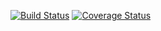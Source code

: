 [![Build Status](https://app.travis-ci.com/suprateek-sc19/django-polls-app.svg?token=XV2cGcwsmscapBbZN63N&branch=main)](https://app.travis-ci.com/suprateek-sc19/django-polls-app)
[![Coverage Status](https://coveralls.io/repos/github/suprateek-sc19/django-polls-app/badge.svg?branch=)](https://coveralls.io/github/suprateek-sc19/django-polls-app?branch=)
